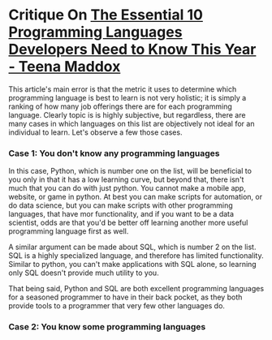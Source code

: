 # Critique On <a href="https://www.techrepublic.com/google-amp/article/the-essential-10-programming-languages-developers-need-to-know-this-year/">The Essential 10 Programming Languages Developers Need to Know This Year - Teena Maddox</a>
  
This article's main error is that the metric it uses to determine which programming language is best to learn is not very holistic; it is simply a ranking of how many job offerings there are for each programming language. Clearly topic is is highly subjective, but regardless, there are many cases in which languages on this list are objectively not ideal for an individual to learn. Let's observe a few those cases. 

### Case 1: You don't know any programming languages

In this case, Python, which is number one on the list, will be beneficial to you only in that it has a low learning curve, but beyond that, there isn't much that you can do with just python. You cannot make a mobile app, website, or game in python. At best you can make scripts for automation, or do data science, but you can make scripts with other programming languages, that have mor functionality, and if you want to be a data scientist, odds are that you'd be better off learning another more useful programming language first as well.

A similar argument can be made about SQL, which is number 2 on the list. SQL is a highly specialized language, and therefore has limited functionality. Similar to python, you can't make applications with SQL alone, so learning only SQL doesn't provide much utility to you. 

That being said, Python and SQL are both excellent programming languages for a seasoned programmer to have in their back pocket, as they both provide tools to a programmer that very few other languages do. 

### Case 2: You know some programming languages


